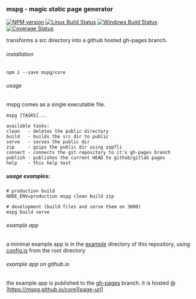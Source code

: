 ### mspg - magic static page generator

[![NPM version][npm-image]][npm-url]
[![Linux Build Status][travis-image]][travis-url]
[![Windows Build Status][appveyor-image]][appveyor-url]
[![Coverage Status][coveralls-image]][coveralls-url]

transforms a src directory into a github hosted gh-pages branch.

###### installation
```
npm i --save mspg/core
```

###### usage
mspg comes as a single executable file.
```
mspg [TASKS]...

available tasks:
clean   - deletes the public directory
build   - builds the src dir to public
serve   - serves the public dir
zip     - gzips the public dir using zopfli
connect - connects the git repository to it's gh-pages branch
publish - publishes the current HEAD to github/gitlab pages
help    - this help text
```

##### usage examples:
```
# production build
NODE_ENV=production mspg clean build zip 
  
# development (build files and serve them on 3000)
mspg build serve
```

###### example app
a minimal example app is in the [example][example-url] directory of this repository,
using [config.js][config-url] from the root directory

###### example app on github.io
the example app is published to the [gh-pages][gh-pages] branch.
it is hosted @ [https://mspg.github.io/core][page-url]

[npm-image]: https://img.shields.io/npm/v/@mspg/core.svg
[npm-url]: https://www.npmjs.com/package/@mspg/core
[travis-image]: https://travis-ci.com/mspg/core.svg?branch=master
[travis-url]: https://travis-ci.org/mspg/core
[appveyor-image]: https://ci.appveyor.com/api/projects/status/ksffectdrx0ekfb8?svg=true
[appveyor-url]: https://ci.appveyor.com/project/jaeh/core/branch/master
[coveralls-image]: https://coveralls.io/repos/github/mspg/core/badge.svg
[coveralls-url]: https://coveralls.io/github/mspg/core
[example-url]: https://github.com/mspg/core/tree/master/example
[config-url]: https://github.com/mspg/core/blob/master/config.js
[gh-pages]: https://github.com/mspg/core/tree/gh-pages
[page-url]: https://mspg.github.io/core

